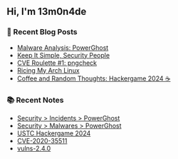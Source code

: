 ## Hi, I'm 13m0n4de

### 📰 Recent Blog Posts

<!-- BLOG-POST-LIST:START -->
- [Malware Analysis: PowerGhost](https://13m0n4de.vercel.app/blog/2025/04/01/malware-analysis-powerghost.html)
- [Keep It Simple, Security People](https://13m0n4de.vercel.app/blog/2025/03/18/keep-it-simple-security-people.html)
- [CVE Roulette #1: pngcheck](https://13m0n4de.vercel.app/blog/2025/01/30/cve-roulette-1-pngcheck.html)
- [Ricing My Arch Linux](https://13m0n4de.vercel.app/blog/2024/12/06/ricing-my-arch-linux.html)
- [Coffee and Random Thoughts: Hackergame 2024 ☕](https://13m0n4de.vercel.app/blog/2024/11/09/coffee-and-random-thoughts-hackergame-2024-.html)
<!-- BLOG-POST-LIST:END -->

### 📚 Recent Notes

<!-- NOTE-LIST:START -->
- [Security &gt; Incidents &gt; PowerGhost](https://13m0n4de.vercel.app/sec/incidents/powerghost.html)
- [Security &gt; Malwares &gt; PowerGhost](https://13m0n4de.vercel.app/sec/malwares/powerghost.html)
- [ USTC Hackergame 2024](https://13m0n4de.vercel.app/writeups/2024/hackergame2024.html)
- [ CVE-2020-35511](https://13m0n4de.vercel.app/sec/vulns/pngcheck/cve-2020-35511.html)
- [ vulns-2.4.0](https://13m0n4de.vercel.app/sec/vulns/pngcheck/vulns-2.4.0.html)
<!-- NOTE-LIST:END -->
